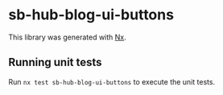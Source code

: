 # sb-hub-blog-ui-buttons

This library was generated with [Nx](https://nx.dev).

## Running unit tests

Run `nx test sb-hub-blog-ui-buttons` to execute the unit tests.
